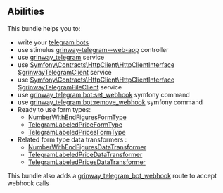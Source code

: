 Abilities
------
This bundle helps you to:

* write your [telegram bots](https://github.com/GrinWay/telegram-bundle/tree/main/src/Bot/Test)
* use stimulus
  [grinway-telegram--web-app](https://github.com/GrinWay/telegram-bundle/blob/main/assets/dist/bot/web-app_controller.js)
  controller
* use
  [grinway_telegram](https://github.com/GrinWay/telegram-bundle/blob/main/src/Service/Telegram.php) service
* use
  [Symfony\Contracts\HttpClient\HttpClientInterface $grinwayTelegramClient](https://github.com/GrinWay/telegram-bundle/blob/main/config/packages/framework_http_client.yaml)
  service
* use
  [Symfony\Contracts\HttpClient\HttpClientInterface $grinwayTelegramFileClient](https://github.com/GrinWay/telegram-bundle/blob/main/config/packages/framework_http_client.yaml)
  service
* use
  [grinway_telegram:bot:set_webhook](https://github.com/GrinWay/telegram-bundle/blob/main/src/Bot/Command/TelegramSetWebhookCommand.php)
  symfony command
* use
  [grinway_telegram:bot:remove_webhook](https://github.com/GrinWay/telegram-bundle/blob/main/src/Bot/Command/TelegramRemoveWebhookCommand.php)
  symfony command
* Ready to use form types:
  * [NumberWithEndFiguresFormType](https://github.com/GrinWay/telegram-bundle/blob/main/src/Form/NumberWithEndFiguresFormType.php)
  * [TelegramLabeledPriceFormType](https://github.com/GrinWay/telegram-bundle/blob/main/src/Form/TelegramLabeledPriceFormType.php)
  * [TelegramLabeledPricesFormType](https://github.com/GrinWay/telegram-bundle/blob/main/src/Form/TelegramLabeledPricesFormType.php)
* Related form type data transformers :
  * [NumberWithEndFiguresDataTransformer](https://github.com/GrinWay/telegram-bundle/blob/main/src/Form/DataTransformer/NumberWithEndFiguresDataTransformer.php)
  * [TelegramLabeledPriceDataTransformer](https://github.com/GrinWay/telegram-bundle/blob/main/src/Form/DataTransformer/TelegramLabeledPriceDataTransformer.php)
  * [TelegramLabeledPricesDataTransformer](https://github.com/GrinWay/telegram-bundle/blob/main/src/Form/DataTransformer/TelegramLabeledPricesDataTransformer.php)

This bundle also adds
a [grinway_telegram_bot_webhook](https://github.com/GrinWay/telegram-bundle/blob/main/.install/symfony/config/routes/grinway_telegram_routes.yaml)
route to accept webhook calls
